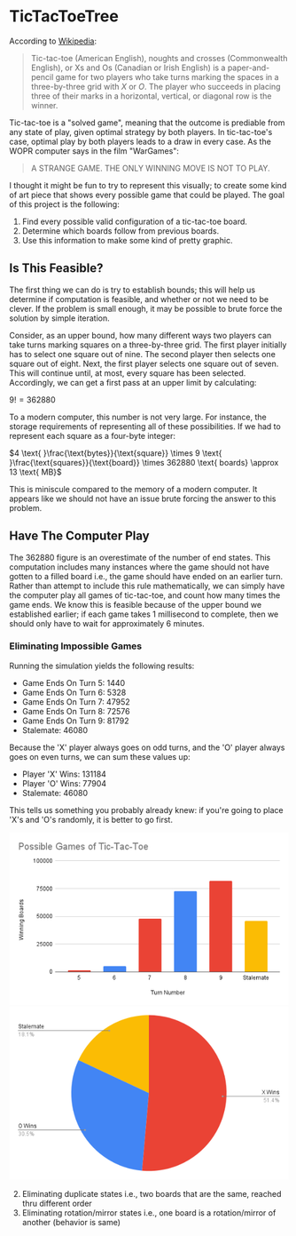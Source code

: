 # TicTacToeTree
According to [Wikipedia](https://en.wikipedia.org/wiki/Tic-tac-toe): 

> Tic-tac-toe (American English), noughts and crosses (Commonwealth English), or Xs and Os (Canadian or Irish English) is a paper-and-pencil game for two players who take turns marking the spaces in a three-by-three grid with *X* or *O*. 
The player who succeeds in placing three of their marks in a horizontal, vertical, or diagonal row is the winner. 

Tic-tac-toe is a "solved game", meaning that the outcome is prediable from any state of play, given optimal strategy by both players.
In tic-tac-toe's case, optimal play by both players leads to a draw in every case.
As the WOPR computer says in the film "WarGames":

> A STRANGE GAME. THE ONLY WINNING MOVE IS NOT TO PLAY.

I thought it might be fun to try to represent this visually; to create some kind of art piece that shows every possible game that could be played.
The goal of this project is the following: 
1. Find every possible valid configuration of a tic-tac-toe board. 
2. Determine which boards follow from previous boards. 
3. Use this information to make some kind of pretty graphic.

## Is This Feasible?

The first thing we can do is try to establish bounds; this will help us determine if computation is feasible, and whether or not we need to be clever.
If the problem is small enough, it may be possible to brute force the solution by simple iteration.

Consider, as an upper bound, how many different ways two players can take turns marking squares on a three-by-three grid.
The first player initially has to select one square out of nine.
The second player then selects one square out of eight.
Next, the first player selects one square out of seven.
This will continue until, at most, every square has been selected.
Accordingly, we can get a first pass at an upper limit by calculating:

$9! = 362880$

To a modern computer, this number is not very large.
For instance, the storage requirements of representing all of these possibilities.
If we had to represent each square as a four-byte integer:

$4 \text{ }\frac{\text{bytes}}{\text{square}} \times 9 \text{ }\frac{\text{squares}}{\text{board}} \times 362880 \text{ boards} \approx 13 \text{ MB}$

This is miniscule compared to the memory of a modern computer.
It appears like we should not have an issue brute forcing the answer to this problem.

## Have The Computer Play

The 362880 figure is an overestimate of the number of end states.
This computation includes many instances where the game should not have gotten to a filled board i.e., the game should have ended on an earlier turn.
Rather than attempt to include this rule mathematically, we can simply have the computer play all games of tic-tac-toe, and count how many times the game ends.
We know this is feasible because of the upper bound we established earlier; if each game takes 1 millisecond to complete, then we should only have to wait for approximately 6 minutes.

### Eliminating Impossible Games

Running the simulation yields the following results:

- Game Ends On Turn 5: 1440
- Game Ends On Turn 6: 5328
- Game Ends On Turn 7: 47952
- Game Ends On Turn 8: 72576
- Game Ends On Turn 9: 81792
- Stalemate: 46080

Because the 'X' player always goes on odd turns, and the 'O' player always goes on even turns, we can sum these values up:

- Player 'X' Wins: 131184
- Player 'O' Wins: 77904
- Stalemate: 46080

This tells us something you probably already knew: if you're going to place 'X's and 'O's randomly, it is better to go first.

![image](/images/possible_games_bar.png)
![image](/images/possible_games_pie.png)

2. Eliminating duplicate states i.e., two boards that are the same, reached thru different order
3. Eliminating rotation/mirror states i.e., one board is a rotation/mirror of another (behavior is same)
